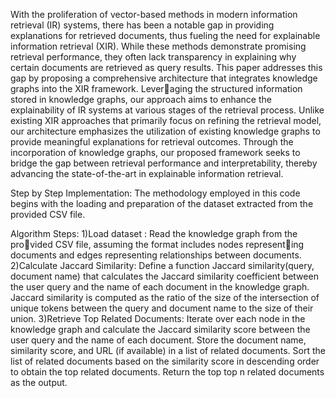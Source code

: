 With the proliferation of vector-based methods in
modern information retrieval (IR) systems, there has been a
notable gap in providing explanations for retrieved documents,
thus fueling the need for explainable information retrieval
(XIR). While these methods demonstrate promising retrieval
performance, they often lack transparency in explaining why
certain documents are retrieved as query results. This paper
addresses this gap by proposing a comprehensive architecture
that integrates knowledge graphs into the XIR framework. Leveraging the structured information stored in knowledge graphs,
our approach aims to enhance the explainability of IR systems
at various stages of the retrieval process. Unlike existing XIR
approaches that primarily focus on refining the retrieval model,
our architecture emphasizes the utilization of existing knowledge
graphs to provide meaningful explanations for retrieval outcomes.
Through the incorporation of knowledge graphs, our proposed
framework seeks to bridge the gap between retrieval performance
and interpretability, thereby advancing the state-of-the-art in
explainable information retrieval.

Step by Step Implementation:
The methodology employed in this code begins with the
loading and preparation of the dataset extracted from the
provided CSV file.

Algorithm Steps:
1)Load dataset : Read the knowledge graph from the provided CSV file, assuming the format includes nodes representing documents and edges representing relationships between
documents.
2)Calculate Jaccard Similarity: Define a function Jaccard
similarity(query, document name) that calculates the Jaccard
similarity coefficient between the user query and the name of
each document in the knowledge graph. Jaccard similarity is
computed as the ratio of the size of the intersection of unique
tokens between the query and document name to the size of
their union.
3)Retrieve Top Related Documents: Iterate over each node
in the knowledge graph and calculate the Jaccard similarity
score between the user query and the name of each document.
Store the document name, similarity score, and URL (if
available) in a list of related documents. Sort the list of related
documents based on the similarity score in descending order to
obtain the top related documents. Return the top top n related
documents as the output.

